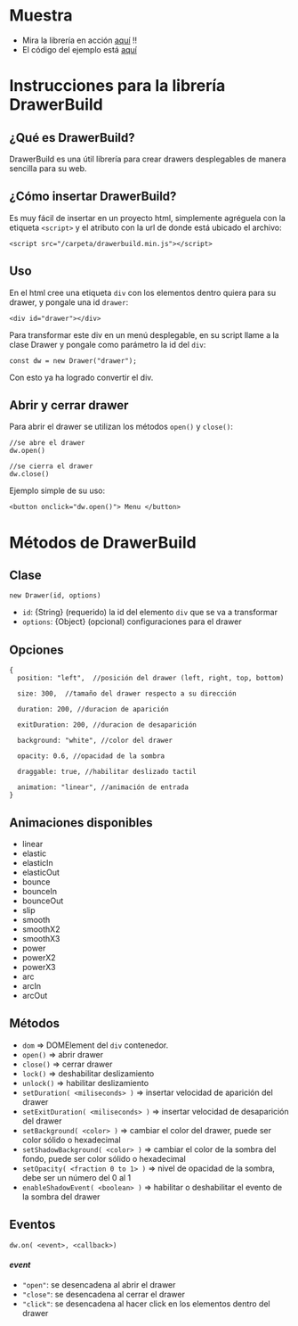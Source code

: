 # Muestra
- Mira la librería en acción [aquí](https://2ao6d1.mimo.run/index.html) !!
- El código del ejemplo está [aquí](https://github.com/RodnyE/drawer-build/blob/main/work/index.html)

# Instrucciones para la librería DrawerBuild

## ¿Qué es DrawerBuild?
DrawerBuild es una útil librería para crear drawers desplegables de manera sencilla para su web.

## ¿Cómo insertar DrawerBuild?
Es muy fácil de insertar en un proyecto html, simplemente agréguela con la etiqueta ```<script>``` y el atributo con la url de donde está ubicado el archivo:
```
<script src="/carpeta/drawerbuild.min.js"></script>
```
## Uso
En el html cree una etiqueta `div` con los elementos dentro quiera para su drawer, y pongale una id `drawer`:
```
<div id="drawer"></div>
```

Para transformar este div en un menú desplegable, en su script llame a la clase Drawer y pongale como parámetro la id del `div`:
```
const dw = new Drawer("drawer");
```

Con esto ya ha logrado convertir el div.

## Abrir y cerrar drawer
Para abrir el drawer se utilizan los métodos `open()` y `close()`:
```
//se abre el drawer
dw.open()

//se cierra el drawer
dw.close()
```

Ejemplo simple de su uso:
```
<button onclick="dw.open()"> Menu </button>
```

# Métodos de DrawerBuild
## Clase
```
new Drawer(id, options)
```
- `id`: {String} (requerido) la id del elemento `div` que se va a transformar
- `options`: {Object} (opcional) configuraciones para el drawer

## Opciones
```
{
  position: "left",  //posición del drawer (left, right, top, bottom)
  
  size: 300,  //tamaño del drawer respecto a su dirección

  duration: 200, //duracion de aparición

  exitDuration: 200, //duracion de desaparición

  background: "white", //color del drawer

  opacity: 0.6, //opacidad de la sombra

  draggable: true, //habilitar deslizado tactil

  animation: "linear", //animación de entrada
}
```

## Animaciones disponibles
- linear
- elastic
- elasticIn
- elasticOut
- bounce
- bounceIn
- bounceOut
- slip
- smooth
- smoothX2
- smoothX3
- power
- powerX2
- powerX3
- arc
- arcIn
- arcOut

## Métodos

- `dom` => DOMElement del `div` contenedor.
- `open()` => abrir drawer
- `close()` => cerrar drawer
- `lock()` => deshabilitar deslizamiento
- `unlock()` => habilitar deslizamiento
- `setDuration( <miliseconds> )` => insertar velocidad de aparición del drawer
- `setExitDuration( <miliseconds> )` => insertar velocidad de desaparición del drawer
- `setBackground( <color> )` => cambiar el color del drawer, puede ser color sólido o hexadecimal
- `setShadowBackground( <color> )` => cambiar el color de la sombra del fondo, puede ser color sólido o hexadecimal
- `setOpacity( <fraction 0 to 1> )` => nivel de opacidad de la sombra, debe ser un número del 0 al 1
- `enableShadowEvent( <boolean> )` => habilitar o deshabilitar el evento de la sombra del drawer


## Eventos

```
dw.on( <event>, <callback>)
```
#### _event_
  - `"open"`: se desencadena al abrir el drawer
  - `"close"`: se desencadena al cerrar el drawer
  - `"click"`: se desencadena al hacer click en los elementos dentro del drawer
